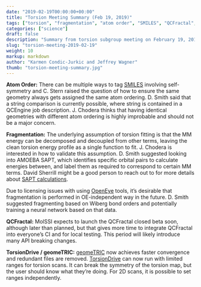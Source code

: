 ```yaml
---
date: "2019-02-19T00:00:00+00:00"
title: "Torsion Meeting Summary (Feb 19, 2019)"
tags: ["torsion", "fragmentation", "atom order", "SMILES", "QCFractal", "TorsionDrive", "geomeTRIC", "SAPT", "fitting"]
categories: ["science"]
draft: false
description: "Summary from torsion subgroup meeting on February 19, 2019"
slug: "torsion-meeting-2019-02-19"
weight: 10
markup: markdown
author: "Karmen Condic-Jurkic and Jeffrey Wagner"
thumb: "torsion-meeting-summary.jpg"
---
```



**Atom Order:** There can be multiple ways to tag [SMILES](https://www.daylight.com/dayhtml/doc/theory/theory.smiles.html) involving self-symmetry and C. Stern raised the question of how to ensure the same geometry always gets assigned the same atom ordering. D. Smith said that a string comparison is currently possible, where string is contained in a QCEngine job description. J. Chodera thinks that having identical geometries with different atom ordering is highly improbable and should not be a major concern.

**Fragmentation:** The underlying assumption of torsion fitting is that the MM energy can be decomposed and decoupled from other terms, leaving the clean torsion energy profile as a single function to fit. J. Chodera is interested in how to validate this assumption. D. Smith suggested looking into AMOEBA SAPT, which identifies specific orbital pairs to calculate energies between, and label them as required to correspond to certain MM terms. David Sherrill might be a good person to reach out to for more details about [SAPT calculations](https://aip.scitation.org/doi/am-pdf/10.1063/1.4927575).

Due to licensing issues with using [OpenEye](https://www.eyesopen.com/) tools, it’s desirable that fragmentation is performed in OE-independent way in the future. D. Smith suggested fragmenting based on Wiberg bond orders and potentially training a neural network based on that data.

**QCFractal:** MolSSI expects to launch the QCFractal closed beta soon, although later than planned, but that gives more time to integrate QCFractal into everyone’s CI and for local testing. This period will likely introduce many API breaking changes.

**TorsionDrive / geomeTRIC:** [geomeTRIC]((https://github.com/leeping/geomeTRIC)) now achieves faster convergence and redundant files are removed. [TorsionDrive]((https://github.com/lpwgroup/torsiondrive)) can now run with limited ranges for torsion scans. It can break the symmetry of the torsion map, but the user should know what they’re doing. For 2D scans, it is possible to set ranges independently.
